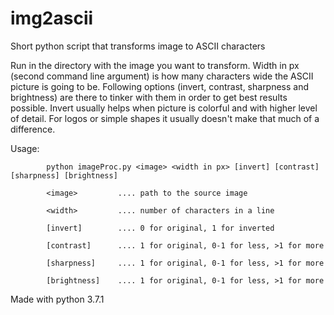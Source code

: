 # img2ascii
Short python script that transforms image to ASCII characters

Run in the directory with the image you want to transform. Width in px (second command
line argument) is how many characters wide the ASCII picture is going to be. Following options 
(invert, contrast, sharpness and brightness) are there to tinker with them in order to get
best results possible. Invert usually helps when picture is colorful and with higher level
of detail. For logos or simple shapes it usually doesn't make that much of a difference.

Usage: 

            python imageProc.py <image> <width in px> [invert] [contrast] [sharpness] [brightness]
            
            <image>         .... path to the source image
            
            <width>         .... number of characters in a line
            
            [invert]        .... 0 for original, 1 for inverted
            
            [contrast]      .... 1 for original, 0-1 for less, >1 for more
            
            [sharpness]     .... 1 for original, 0-1 for less, >1 for more
            
            [brightness]    .... 1 for original, 0-1 for less, >1 for more
            

Made with python 3.7.1
